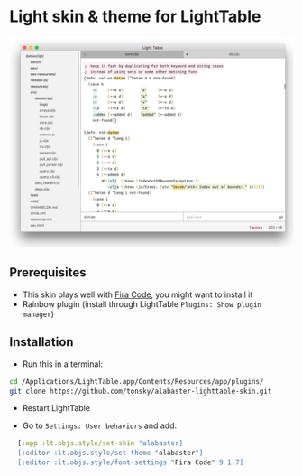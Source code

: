 # Light skin & theme for LightTable

![Alabaster Preview](https://github.com/tonsky/alabaster-lighttable-skin/blob/master/preview.jpg)

## Prerequisites

- This skin plays well with [Fira Code](https://github.com/tonsky/FiraCode), you might want to install it
- Rainbow plugin (install through LightTable `Plugins: Show plugin manager`)

## Installation

- Run this in a terminal:

```sh
cd /Applications/LightTable.app/Contents/Resources/app/plugins/
git clone https://github.com/tonsky/alabaster-lighttable-skin.git
```

- Restart LightTable

- Go to `Settings: User behaviors` and add:

```clj
  [:app :lt.objs.style/set-skin "alabaster]
  [:editor :lt.objs.style/set-theme "alabaster"]
  [:editor :lt.objs.style/font-settings "Fira Code" 9 1.7]
```


